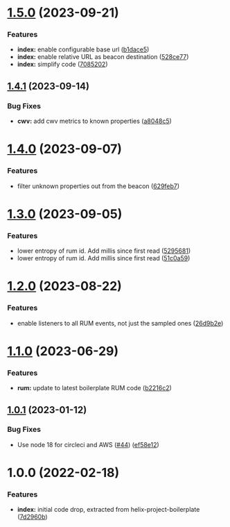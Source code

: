 # [1.5.0](https://github.com/adobe/helix-rum-js/compare/v1.4.1...v1.5.0) (2023-09-21)


### Features

* **index:** enable configurable base url ([b1dace5](https://github.com/adobe/helix-rum-js/commit/b1dace5f11288117b92b0a3eb55b74fb58811a7c))
* **index:** enable relative URL as beacon destination ([528ce77](https://github.com/adobe/helix-rum-js/commit/528ce775e0ed7ffe3d8b9a4801cf47ec8decef52))
* **index:** simplify code ([7085202](https://github.com/adobe/helix-rum-js/commit/7085202da0237dfebb3fab88c5d15f9c5942259e))

## [1.4.1](https://github.com/adobe/helix-rum-js/compare/v1.4.0...v1.4.1) (2023-09-14)


### Bug Fixes

* **cwv:** add cwv metrics to known properties ([a8048c5](https://github.com/adobe/helix-rum-js/commit/a8048c5e9eb399b992acc71a3a6bba3164f8c239))

# [1.4.0](https://github.com/adobe/helix-rum-js/compare/v1.3.0...v1.4.0) (2023-09-07)


### Features

* filter unknown properties out from the beacon ([629feb7](https://github.com/adobe/helix-rum-js/commit/629feb7e113c33a7533a64fb9091f75d478d0272))

# [1.3.0](https://github.com/adobe/helix-rum-js/compare/v1.2.0...v1.3.0) (2023-09-05)


### Features

* lower entropy of rum id. Add millis since first read ([5295681](https://github.com/adobe/helix-rum-js/commit/5295681b6c6f7e5c7f541e058a6bde55892ecc32))
* lower entropy of rum id. Add millis since first read ([51c0a59](https://github.com/adobe/helix-rum-js/commit/51c0a5954c70128fde553c6ab0e0438799b56db0))

# [1.2.0](https://github.com/adobe/helix-rum-js/compare/v1.1.0...v1.2.0) (2023-08-22)


### Features

* enable listeners to all RUM events, not just the sampled ones ([26d9b2e](https://github.com/adobe/helix-rum-js/commit/26d9b2e8afd00458d3b050d3fd152fb55a26adcb))

# [1.1.0](https://github.com/adobe/helix-rum-js/compare/v1.0.1...v1.1.0) (2023-06-29)


### Features

* **rum:** update to latest boilerplate RUM code ([b2216c2](https://github.com/adobe/helix-rum-js/commit/b2216c29287ebfcf4653da33028889db1784b285))

## [1.0.1](https://github.com/adobe/helix-rum-js/compare/v1.0.0...v1.0.1) (2023-01-12)


### Bug Fixes

* Use node 18 for circleci and AWS ([#44](https://github.com/adobe/helix-rum-js/issues/44)) ([ef58e12](https://github.com/adobe/helix-rum-js/commit/ef58e12db11bcbe601fa8728bf491caede2956ea))

# 1.0.0 (2022-02-18)


### Features

* **index:** initial code drop, extracted from helix-project-boilerplate ([7d2960b](https://github.com/adobe/helix-rum-js/commit/7d2960b63f863c3bf6aa250c0d99180840685269))
